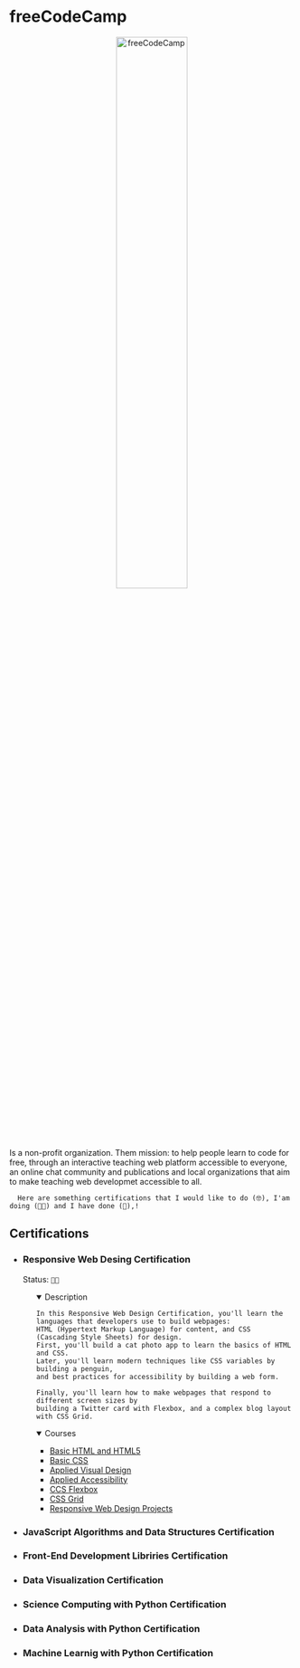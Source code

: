 # freeCodeCamp



<p align="center">
<img src="https://i1.wp.com/softwareengineeringdaily.com/wp-content/uploads/2019/12/freecodecamp-vector-logo.png" title="freeCodeCamp" href="https://www.freecodecamp.org/" width="50%">  
</p>

Is a non-profit organization. 
Them mission: to help people learn to code for free, through an interactive teaching web platform accessible to everyone, 
an online chat community and publications and local organizations that aim to make teaching web developmet
accessible to all.

~~~ 
  Here are something certifications that I would like to do (🤓), I'am doing (🐱‍👤) and I have done (🤗),!   
~~~

## Certifications 
 
- ### Responsive Web Desing Certification 
 
  Status:   `🐱‍👤`
  
    <ul>
    <details open>
    <summary> Description </summary>

      In this Responsive Web Design Certification, you'll learn the languages that developers use to build webpages: 
      HTML (Hypertext Markup Language) for content, and CSS (Cascading Style Sheets) for design.
      First, you'll build a cat photo app to learn the basics of HTML and CSS. 
      Later, you'll learn modern techniques like CSS variables by building a penguin, 
      and best practices for accessibility by building a web form.

      Finally, you'll learn how to make webpages that respond to different screen sizes by 
      building a Twitter card with Flexbox, and a complex blog layout with CSS Grid.
    </details>
    </ul>
  
    <ul>
    <details open> 
    <summary> Courses </summary> 

     - [Basic HTML and HTML5]( )
     - [Basic CSS]( )
     - [Applied Visual Design]( )
     - [Applied Accessibility]( )
     - [CCS Flexbox]( )
     - [CSS Grid]( )
     - [Responsive Web Design Projects]( )
    </details>
    </ul>
  
- ### JavaScript Algorithms and Data Structures Certification
- ### Front-End Development Libriries Certification
- ### Data Visualization Certification
- ### Science Computing with Python Certification
- ### Data Analysis with Python Certification
- ### Machine Learnig with Python Certification




<!---
[![freeCodeCamp]()](mailto:ferjml97@gmail?subject=Contacto&body=Quisiera%20comunicarme%20contigo.)
### **Here all curses that I have done and will do**
` Here all curses that I have done and will do `
